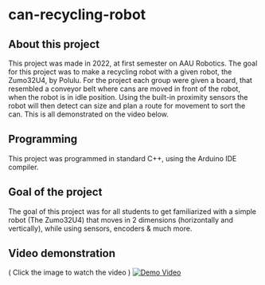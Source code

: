 # can-recycling-robot

## About this project
This project was made in 2022, at first semester on AAU Robotics.
The goal for this project was to make a recycling robot with a given robot, the Zumo32U4, by Polulu. For the project each group were given a board,
that resembled a conveyor belt where cans are moved in front of the robot, when the robot is in idle position. Using the built-in proximity sensors the robot will then detect can size and plan a route for movement to sort the can. This is all demonstrated on the video below.

## Programming
This project was programmed in standard C++, using the Arduino IDE compiler.

## Goal of the project
The goal of this project was for all students to get familiarized with a simple robot (The Zumo32U4) that moves in 2 dimensions (horizontally and vertically), while using sensors, encoders & much more.

## Video demonstration

( Click the image to watch the video )
[![Demo Video](https://img.youtube.com/vi/YZVRyMfajOA/0.jpg)](https://www.youtube.com/watch?v=YZVRyMfajOA)
